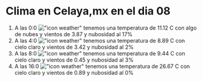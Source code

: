 # Clima en Celaya,mx en el dia 08

1. A las 0:0 !["icon weather"](http://openweathermap.org/img/w/02n.png) tenemos una temperatura de 11.12 C con algo de nubes y  vientos de 3.87 y nubosidad al 17%
1. A las 4:0 !["icon weather"](http://openweathermap.org/img/w/01n.png) tenemos una temperatura de 8.89 C con cielo claro y  vientos de 3.42 y nubosidad al 2%
1. A las 8:0 !["icon weather"](http://openweathermap.org/img/w/01d.png) tenemos una temperatura de 9.44 C con cielo claro y  vientos de 0.45 y nubosidad al 3%
1. A las 16:0 !["icon weather"](http://openweathermap.org/img/w/01d.png) tenemos una temperatura de 26.67 C con cielo claro y  vientos de 0.89 y nubosidad al 0%
